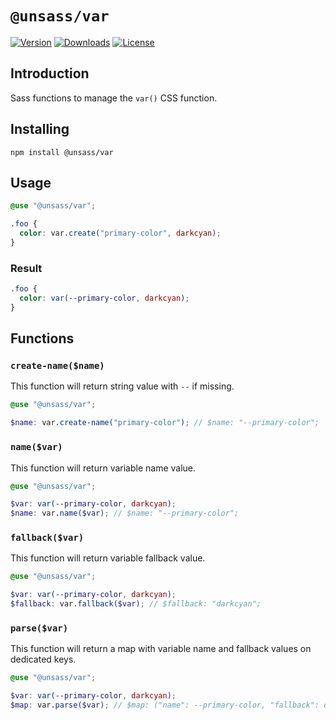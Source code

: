 # `@unsass/var`

[![Version](https://flat.badgen.net/npm/v/@unsass/var)](https://www.npmjs.com/package/@unsass/var)
[![Downloads](https://flat.badgen.net/npm/dt/@unsass/var)](https://www.npmjs.com/package/@unsass/var)
[![License](https://flat.badgen.net/npm/license/@unsass/var)](https://www.npmjs.com/package/@unsass/var)

## Introduction

Sass functions to manage the `var()` CSS function.

## Installing

```shell
npm install @unsass/var
```

## Usage

```scss
@use "@unsass/var";

.foo {
  color: var.create("primary-color", darkcyan);
}
```

### Result

```css
.foo {
  color: var(--primary-color, darkcyan);
}
```

## Functions

### `create-name($name)`

This function will return string value with `--` if missing.

```scss
@use "@unsass/var";

$name: var.create-name("primary-color"); // $name: "--primary-color";
```

### `name($var)`

This function will return variable name value.

```scss
@use "@unsass/var";

$var: var(--primary-color, darkcyan);
$name: var.name($var); // $name: "--primary-color";
```

### `fallback($var)`

This function will return variable fallback value.

```scss
@use "@unsass/var";

$var: var(--primary-color, darkcyan);
$fallback: var.fallback($var); // $fallback: "darkcyan";
```

### `parse($var)`

This function will return a map with variable name and fallback values on dedicated keys.

```scss
@use "@unsass/var";

$var: var(--primary-color, darkcyan);
$map: var.parse($var); // $map: ("name": --primary-color, "fallback": darkcyan);
```
